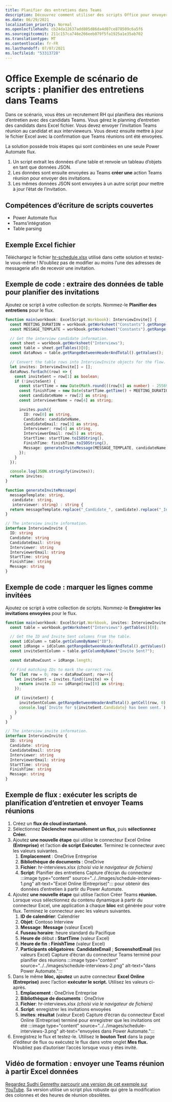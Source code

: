 ```yaml
---
title: Planifier des entretiens dans Teams
description: Découvrez comment utiliser des scripts Office pour envoyer une Teams à partir de Excel données.
ms.date: 06/29/2021
localization_priority: Normal
ms.openlocfilehash: cb24da12637add805d86da4d07ce878509c6a5f6
ms.sourcegitcommit: 211c157ca746e266eeb079f5fa1925a1e35ab702
ms.translationtype: MT
ms.contentlocale: fr-FR
ms.lasthandoff: 07/07/2021
ms.locfileid: "53313728"
---
```

# <a name="office-scripts-sample-scenario-schedule-interviews-in-teams"></a>Office Exemple de scénario de scripts : planifier des entretiens dans Teams

Dans ce scénario, vous êtes un recrutement RH qui planifiera des réunions d’entretien avec des candidats Teams. Vous gérez le planning d’entretien des candidats dans Excel fichier. Vous devez envoyer l’invitation Teams réunion au candidat et aux intervieweurs. Vous devez ensuite mettre à jour le fichier Excel avec la confirmation que Teams réunions ont été envoyées.

La solution possède trois étapes qui sont combinées en une seule Power Automate flux.

1. Un script extrait les données d’une table et renvoie un tableau d’objets en tant que données JSON.
1. Les données sont ensuite envoyées au Teams **créer une** action Teams réunion pour envoyer des invitations.
1. Les mêmes données JSON sont envoyées à un autre script pour mettre à jour l’état de l’invitation.

## <a name="scripting-skills-covered"></a>Compétences d’écriture de scripts couvertes

* Power Automate flux
* Teams’intégration
* Table parsing

## <a name="sample-excel-file"></a>Exemple Excel fichier

Téléchargez le fichier <a href="hr-schedule.xlsx">hr-schedule.xlsx</a> utilisé dans cette solution et testez-le vous-même ! N’oubliez pas de modifier au moins l’une des adresses de messagerie afin de recevoir une invitation.

## <a name="sample-code-extract-table-data-to-schedule-invites"></a>Exemple de code : extraire des données de table pour planifier des invitations

Ajoutez ce script à votre collection de scripts. Nommez-le **Planifier des entretiens** pour le flux.

```TypeScript
function main(workbook: ExcelScript.Workbook): InterviewInvite[] {
  const MEETING_DURATION = workbook.getWorksheet("Constants").getRange("B1").getValue() as number;
  const MESSAGE_TEMPLATE = workbook.getWorksheet("Constants").getRange("B2").getValue() as string;

  // Get the interview candidate information.
  const sheet = workbook.getWorksheet("Interviews");
  const table = sheet.getTables()[0];
  const dataRows = table.getRangeBetweenHeaderAndTotal().getValues();

  // Convert the table rows into InterviewInvite objects for the flow.
  let invites: InterviewInvite[] = [];
  dataRows.forEach((row) => {
    const inviteSent = row[1] as boolean;
    if (!inviteSent) {
      const startTime = new Date(Math.round(((row[6] as number) - 25569) * 86400 * 1000));
      const finishTime = new Date(startTime.getTime() + MEETING_DURATION * 60 * 1000);
      const candidateName = row[2] as string;
      const interviewerName = row[4] as string;

      invites.push({
        ID: row[0] as string,
        Candidate: candidateName,
        CandidateEmail: row[3] as string,
        Interviewer: row[4] as string,
        InterviewerEmail: row[5] as string,
        StartTime: startTime.toISOString(),
        FinishTime: finishTime.toISOString(),
        Message: generateInviteMessage(MESSAGE_TEMPLATE, candidateName, interviewerName)
      });
    }    
  });

  console.log(JSON.stringify(invites));
  return invites;
}

function generateInviteMessage(
  messageTemplate: string,
   candidate: string,
   interviewer: string) : string {
  return messageTemplate.replace("_Candidate_", candidate).replace("_Interviewer_", interviewer);
}

// The interview invite information.
interface InterviewInvite {
  ID: string
  Candidate: string
  CandidateEmail: string
  Interviewer: string
  InterviewerEmail: string
  StartTime: string
  FinishTime: string
  Message: string
}
```

## <a name="sample-code-mark-rows-as-invited"></a>Exemple de code : marquer les lignes comme invitées

Ajoutez ce script à votre collection de scripts. Nommez-le **Enregistrer les invitations envoyées** pour le flux.

```TypeScript
function main(workbook: ExcelScript.Workbook, invites: InterviewInvite[]) {
  const table = workbook.getWorksheet("Interviews").getTables()[0];

  // Get the ID and Invite Sent columns from the table.
  const idColumn = table.getColumnByName("ID");
  const idRange = idColumn.getRangeBetweenHeaderAndTotal().getValues();
  const inviteSentColumn = table.getColumnByName("Invite Sent?");

  const dataRowCount = idRange.length;

  // Find matching IDs to mark the correct row.
  for (let row = 0; row < dataRowCount; row++){
    let inviteSent = invites.find((invite) => {
      return invite.ID == idRange[row][0] as string;
    });

    if (inviteSent) {
      inviteSentColumn.getRangeBetweenHeaderAndTotal().getCell(row, 0).setValue(true);
      console.log(`Invite for ${inviteSent.Candidate} has been sent.`);
    }
  } 
}

// The interview invite information.
interface InterviewInvite {
  ID: string
  Candidate: string
  CandidateEmail: string
  Interviewer: string
  InterviewerEmail: string
  StartTime: string
  FinishTime: string
  Message: string
}
```

## <a name="sample-flow-run-the-interview-scheduling-scripts-and-send-the-teams-meetings"></a>Exemple de flux : exécuter les scripts de planification d’entretien et envoyer Teams réunions

1. Créez un **flux de cloud instantané.**
1. Sélectionnez **Déclencher manuellement un flux,** puis **sélectionnez Créer.**
1. Ajoutez **une nouvelle étape** qui utilise le connecteur Excel Online **(Entreprise)** et l’action **de script Exécuter.** Terminez le connecteur avec les valeurs suivantes.
    1. **Emplacement** : OneDrive Entreprise
    1. **Bibliothèque de documents** : OneDrive
    1. **Fichier**: hr-interviews.xlsx *(choisi via le navigateur de fichiers)*
    1. **Script**: Planifier des entretiens Capture d’écran du connecteur :::image type="content" source="../../images/schedule-interviews-1.png" alt-text="Excel Online (Entreprise)"::: pour obtenir des données d’entretien à partir du Power Automate.
1. Ajoutez **une nouvelle étape** qui utilise l’action Créer Teams **réunion.** Lorsque vous sélectionnez du contenu dynamique à partir du connecteur Excel, une application à chaque **bloc** est générée pour votre flux. Terminez le connecteur avec les valeurs suivantes.
    1. **ID de calendrier**: Calendrier
    1. **Objet**: Contoso Interview
    1. **Message**: **Message** (valeur Excel)
    1. **Fuseau horaire**: heure standard du Pacifique
    1. **Heure de** début **: StartTime** (valeur Excel)
    1. **Heure de fin** **: FinishTime** (valeur Excel)
    1. **Participants obligatoires**: **CandidateEmail** ; **ScreenshotEmail** (les valeurs Excel) Capture d’écran du connecteur Teams terminé pour planifier des réunions :::image type="content" source="../../images/schedule-interviews-2.png" alt-text="dans Power Automate.":::
1. Dans le même **bloc, ajoutez** un autre connecteur **Excel Online (Entreprise)** avec l’action **exécuter le script.** Utilisez les valeurs ci-après.
    1. **Emplacement** : OneDrive Entreprise
    1. **Bibliothèque de documents** : OneDrive
    1. **Fichier**: hr-interviews.xlsx *(choisi via le navigateur de fichiers)*
    1. **Script**: enregistrer les invitations envoyées
    1. **invites**: **résultat** (valeur Excel) Capture d’écran du connecteur Excel Online (Entreprise) terminé pour enregistrer que les invitations ont été :::image type="content" source="../../images/schedule-interviews-3.png" alt-text="envoyées dans Power Automate.":::
1. Enregistrez le flux et testez-le. Utilisez le **bouton Test** dans la page d’éditeur de flux ou exécutez le flux dans votre onglet **Mes flux.** N’oubliez pas d’autoriser l’accès lorsque vous y êtes invité.

## <a name="training-video-send-a-teams-meeting-from-excel-data"></a>Vidéo de formation : envoyer une Teams réunion à partir Excel données

[Regardez Sudhi Genrethy parcourir une version de cet exemple sur YouTube](https://youtu.be/HyBdx52NOE8). Sa version utilise un script plus robuste qui gère la modification des colonnes et des heures de réunion obsolètes.

